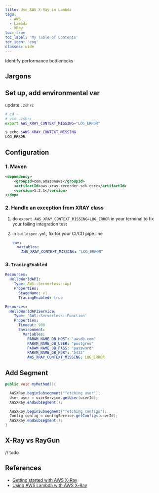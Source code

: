 ```yaml
---
title: Use AWS X-Ray in Lambda
tags:
  - AWS
  - Lambda
  - XRay
toc: true
toc_label: 'My Table of Contents'
toc_icon: 'cog'
classes: wide
---
```


Identify performance bottlenecks

## Jargons

## Set up, add environmental var

update `.zshrc`

```bash
# cd ~
# vim .zshrc
export AWS_XRAY_CONTEXT_MISSING="LOG_ERROR"
```

```bash
$ echo $AWS_XRAY_CONTEXT_MISSING
LOG_ERROR
```

## Configuration

### 1. Maven

```xml
<dependency>
    <groupId>com.amazonaws</groupId>
    <artifactId>aws-xray-recorder-sdk-core</artifactId>
    <version>1.2.1</version>
</depe
```

### 2. Handle an exception from XRAY class

1. do `export AWS_XRAY_CONTEXT_MISSING=LOG_ERROR` in your terminal to fix your failing integration test

2. in `buildspec.yml`, fix for your CI/CD pipe line

    ```yaml
    env:
      variables:
        AWS_XRAY_CONTEXT_MISSING: "LOG_ERROR"
    ```

### 3. `TracingEnabled`

```yaml
Resources:
  HelloWorldAPI:
    Type: AWS::Serverless::Api
    Properties:
      StageName: v1
      TracingEnabled: true
```

```yaml
Resources:
  HelloWorldAPIService:
    Type: 'AWS::Serverless::Function'
    Properties:
      Timeout: 900
      Environment:
        Variables:
          PARAM_NAME_DB_HOST: "awsdb.com"
          PARAM_NAME_DB_USER: "postgres"
          PARAM_NAME_DB_PASS: "password"
          PARAM_NAME_DB_PORT: "5432"
          AWS_XRAY_CONTEXT_MISSING: LOG_ERROR
```

## Add Segment

```java
public void myMethod(){

  AWSXRay.beginSubsegment("fetching user");
  User user = userService.getUser(userId);
  AWSXRay.endSubsegment();

  AWSXRay.beginSubsegment("fetching configs");
  Config config = configService.getConfigs(userId);
  AWSXRay.endSubsegment();
}
```

## X-Ray vs RayGun

// todo

## References

- [Getting started with AWS X-Ray](https://docs.aws.amazon.com/xray/latest/devguide/xray-gettingstarted.html)
- [Using AWS Lambda with AWS X-Ray](https://docs.aws.amazon.com/lambda/latest/dg/services-xray.html)
